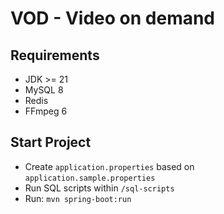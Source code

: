 # VOD - Video on demand
## Requirements
- JDK >= 21
- MySQL 8
- Redis
- FFmpeg 6

## Start Project
- Create `application.properties` based on `application.sample.properties`
- Run SQL scripts within `/sql-scripts`
- Run: `mvn spring-boot:run`
